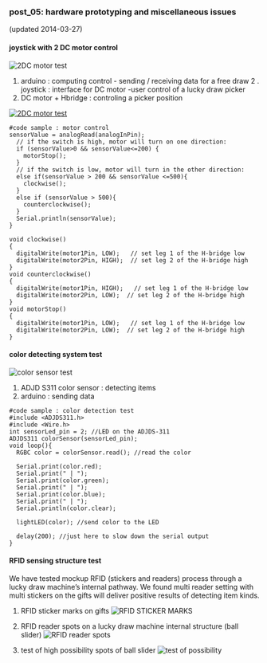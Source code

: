 ### post_05: hardware prototyping and miscellaneous issues

(updated 2014-03-27)

#### joystick with 2 DC motor control

![2DC motor test](https://raw.github.com/randomwalks/devart-template/master/project_images/hardwarePrototyping_000.jpg "2DC motor control test")

1. arduino : computing control - sending / receiving data for a free draw
2 . joystick : interface for DC motor -user control of a lucky draw picker
3. DC motor + Hbridge : controling a picker position

[![2DC motor test](http://img.youtube.com/vi/UFISVXR65ws/0.jpg)](https://www.youtube.com/watch?v=UFISVXR65ws)

```
#code sample : motor control
sensorValue = analogRead(analogInPin);
  // if the switch is high, motor will turn on one direction:
  if (sensorValue>0 && sensorValue<=200) {
	motorStop();
  }
  // if the switch is low, motor will turn in the other direction:
  else if(sensorValue > 200 && sensorValue <=500){
	clockwise();
  }
  else if (sensorValue > 500){
	counterclockwise();
  }
  Serial.println(sensorValue);  
}

void clockwise()
{
  digitalWrite(motor1Pin, LOW);   // set leg 1 of the H-bridge low
  digitalWrite(motor2Pin, HIGH);  // set leg 2 of the H-bridge high
}
void counterclockwise()
{
  digitalWrite(motor1Pin, HIGH);   // set leg 1 of the H-bridge low
  digitalWrite(motor2Pin, LOW);  // set leg 2 of the H-bridge high
}
void motorStop()
{
  digitalWrite(motor1Pin, LOW);   // set leg 1 of the H-bridge low
  digitalWrite(motor2Pin, LOW);  // set leg 2 of the H-bridge high
}
```

#### color detecting system test
![color sensor test](https://raw.github.com/randomwalks/devart-template/master/project_images/hardware_colorSensingTEST.jpg "color sensor test")

1. ADJD S311 color sensor : detecting items
2. arduino : sending data

```
#code sample : color detection test
#include <ADJDS311.h>
#include <Wire.h>
int sensorLed_pin = 2; //LED on the ADJDS-311
ADJDS311 colorSensor(sensorLed_pin);
void loop(){
  RGBC color = colorSensor.read(); //read the color
 
  Serial.print(color.red);
  Serial.print(" | ");
  Serial.print(color.green);
  Serial.print(" | ");
  Serial.print(color.blue);
  Serial.print(" | ");
  Serial.println(color.clear);
 
  lightLED(color); //send color to the LED
 
  delay(200); //just here to slow down the serial output
}

```
#### RFID sensing structure test
We have tested mockup RFID (stickers and readers) process through a lucky draw machine’s internal pathway. We found multi reader setting with multi stickers on the gifts will deliver positive results of detecting item kinds.

1. RFID sticker marks on gifts
![RFID STICKER MARKS](https://raw.github.com/randomwalks/devart-template/master/project_images/rfid_ball_01.jpg "RFID sticker marks")

2. RFID reader spots on a lucky draw machine internal structure (ball slider)
![RFID reader spots](https://raw.github.com/randomwalks/devart-template/master/project_images/rfid_ball_02.jpg "RFID reader spots")

3. test of high possibility spots of ball slider
![test of possibility](https://raw.github.com/randomwalks/devart-template/master/project_images/rfid_ball_03.jpg "test of possibility")
